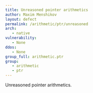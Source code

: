 ```yaml
---
title: Unreasoned pointer arithmetics
author: Maxim Menshikov
layout: defect
permalink: /arithmetic/ptr/unreasoned
arch:
   - native
vulnerability:
   - None
ddos:
   - None
group_full: arithmetic.ptr
group:
   - arithmetic
   - ptr
---
```


Unreasoned pointer arithmetics.
